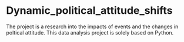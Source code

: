 # Dynamic_political_attitude_shifts
The project is a research into the impacts of events and the changes in poltical attitude. This data analysis project is solely based on Python.
